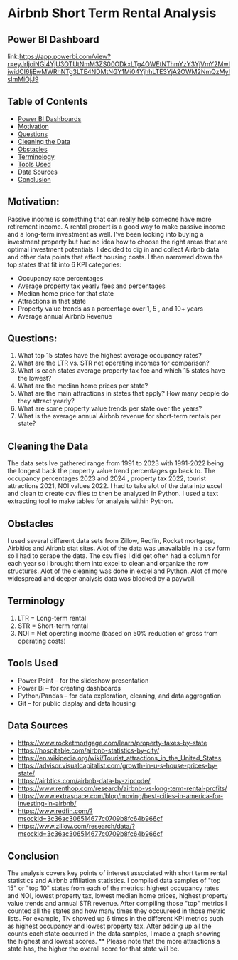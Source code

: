 # Airbnb Short Term Rental Analysis
## Power BI Dashboard
link:https://app.powerbi.com/view?r=eyJrIjoiNGI4YjU3OTUtNmM3ZS00ODkxLTg4OWEtNThmYzY3YjVmY2MwIiwidCI6IjEwMWRhNTg3LTE4NDMtNGY1Mi04YjhhLTE3YjA2OWM2NmQzMyIsImMiOjJ9
## Table of Contents
- [Power BI Dashboards](#power-bi-dashboards)
- [Motivation](#motivation)
- [Questions](#questions)
- [Cleaning the Data](#cleaning-the-data)
- [Obstacles](#obstacles)
- [Terminology](#terminology)
- [Tools Used](#tools-used)
- [Data Sources](#data-sources)
- [Conclusion](#conclusion)
## Motivation:
Passive income is something that can really help someone have more retirement income. A rental propert is a good way to make passive income and a long-term investment as well. I've been looking into buying a investment property but had no idea how to choose the right areas that are optimal investment potentials. I decided to dig in and collect Airbnb data and other data points that effect housing costs. I then narrowed down the top states that fit into 6 KPI categories:
- Occupancy rate percentages
- Average property tax yearly fees and percentages
- Median home price for that state
- Attractions in that state
- Property value trends as a percentage over 1, 5 , and 10+ years
- Average annual Airbnb Revenue
## Questions:
1. What top 15 states have the highest average occupancy rates?
2. What are the LTR vs. STR net operating incomes for comparison?
3. What is each states average property tax fee and which 15 states have the lowest?
4. What are the median home prices per state?
5. What are the main attractions in states that apply? How many people do they attract yearly?
6. What are some property value trends per state over the years?
7. What is the average annual Airbnb revenue for short-term rentals per state?
## Cleaning the Data
The data sets Ive gathered range from 1991 to 2023 with 1991-2022 being the longest back the property value trend percentages go back to. The occupancy percentages 2023 and 2024 , property tax 2022, tourist attractions 2021, NOI values 2022. I had to take alot of the data into excel and clean to create csv files to then be analyzed in Python. I used a text extracting tool to make tables for analysis within Python.
## Obstacles
I used several different data sets from Zillow, Redfin, Rocket mortgage, Airbitics and Airbnb stat sites. Alot of the data was unavailable in a csv form so I had to scrape the data. The csv files I did get often had a column for each year so I brought them into excel to clean and organize the row structures. Alot of the cleaning was done in excel and Python. Alot of more widespread and deeper analysis data was blocked by a paywall.
## Terminology
1. LTR = Long-term rental
2. STR = Short-term rental
3. NOI = Net operating income (based on 50% reduction of gross from operating costs)
## Tools Used
- Power Point – for the slideshow presentation
- Power Bi – for creating dashboards
- Python/Pandas – for data exploration, cleaning, and data aggregation
- Git – for public display and data housing
## Data Sources
- https://www.rocketmortgage.com/learn/property-taxes-by-state
- https://hospitable.com/airbnb-statistics-by-city/
- https://en.wikipedia.org/wiki/Tourist_attractions_in_the_United_States
- https://advisor.visualcapitalist.com/growth-in-u-s-house-prices-by-state/
- https://airbtics.com/airbnb-data-by-zipcode/
- https://www.renthop.com/research/airbnb-vs-long-term-rental-profits/
- https://www.extraspace.com/blog/moving/best-cities-in-america-for-investing-in-airbnb/
- https://www.redfin.com/?msockid=3c36ac306514677c0709b8fc64b966cf
- https://www.zillow.com/research/data/?msockid=3c36ac306514677c0709b8fc64b966cf



## Conclusion
The analysis covers key points of interest associated with short term rental statistics and Airbnb affiliation statistics. I compiled  data samples of "top 15" or "top 10" states from each of the metrics: highest occupancy rates and NOI, lowest property tax, lowest median home prices, highest property value trends and annual STR revenue. After compiling those "top" metrics I counted all the states and how many times they occuureed in those metric lists. For example, TN showed up 6 times in the different KPI metrics such as highest occupancy and lowest property tax. After adding up all the counts each state occurred in the data samples, I made a graph showing the highest and lowest scores. ** Please note that the more attractions a state has, the higher the overall score for that state will be.